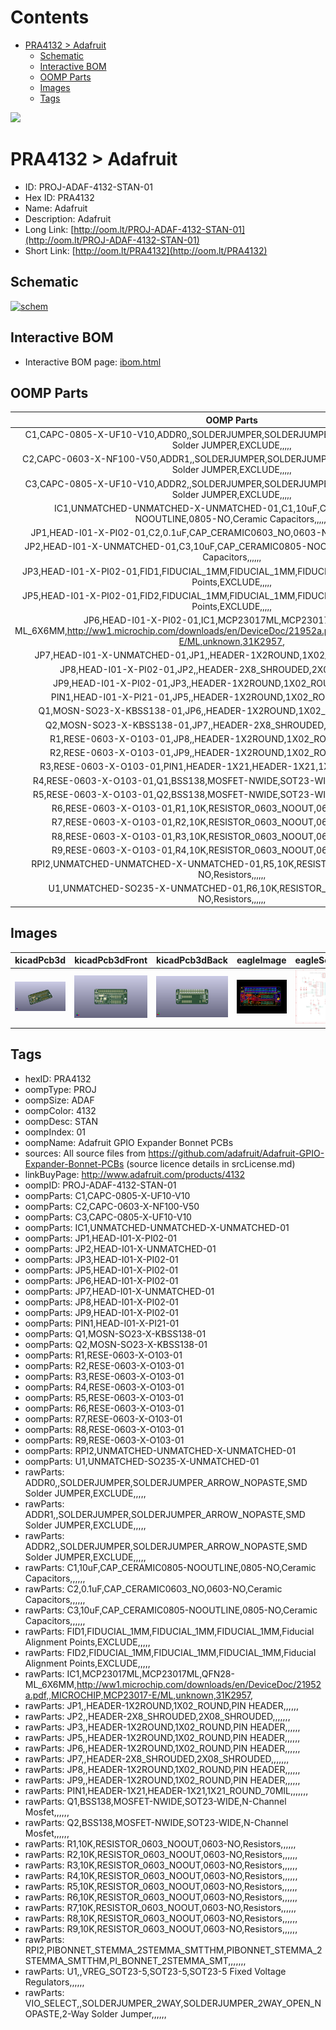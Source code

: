 



Contents
========

* [PRA4132 > Adafruit](#pra4132--adafruit)
	* [Schematic](#schematic)
	* [Interactive BOM](#interactive-bom)
	* [OOMP Parts](#oomp-parts)
	* [Images](#images)
	* [Tags](#tags)
  
![][im]
# PRA4132 > Adafruit

- ID: PROJ-ADAF-4132-STAN-01
- Hex ID: PRA4132
- Name: Adafruit
- Description: Adafruit
- Long Link: [http://oom.lt/PROJ-ADAF-4132-STAN-01](http://oom.lt/PROJ-ADAF-4132-STAN-01)
- Short Link: [http://oom.lt/PRA4132](http://oom.lt/PRA4132)

## Schematic
  
[![schem](eagleSchemImage.png)](eagleSchemImage.png)
## Interactive BOM

- Interactive BOM page: [ibom.html](https://htmlpreview.github.io/?https://github.com/oomlout/oomlout_OOMP_projects/blob/main/PROJ-ADAF-4132-STAN-01/kicad/bom/ibom.html)

## OOMP Parts
  

|OOMP Parts|
| :---: |
|C1,CAPC-0805-X-UF10-V10,ADDR0,,SOLDERJUMPER,SOLDERJUMPER_ARROW_NOPASTE,SMD Solder JUMPER,EXCLUDE,,,,,|
|C2,CAPC-0603-X-NF100-V50,ADDR1,,SOLDERJUMPER,SOLDERJUMPER_ARROW_NOPASTE,SMD Solder JUMPER,EXCLUDE,,,,,|
|C3,CAPC-0805-X-UF10-V10,ADDR2,,SOLDERJUMPER,SOLDERJUMPER_ARROW_NOPASTE,SMD Solder JUMPER,EXCLUDE,,,,,|
|IC1,UNMATCHED-UNMATCHED-X-UNMATCHED-01,C1,10uF,CAP_CERAMIC0805-NOOUTLINE,0805-NO,Ceramic Capacitors,,,,,,|
|JP1,HEAD-I01-X-PI02-01,C2,0.1uF,CAP_CERAMIC0603_NO,0603-NO,Ceramic Capacitors,,,,,,|
|JP2,HEAD-I01-X-UNMATCHED-01,C3,10uF,CAP_CERAMIC0805-NOOUTLINE,0805-NO,Ceramic Capacitors,,,,,,|
|JP3,HEAD-I01-X-PI02-01,FID1,FIDUCIAL_1MM,FIDUCIAL_1MM,FIDUCIAL_1MM,Fiducial Alignment Points,EXCLUDE,,,,,|
|JP5,HEAD-I01-X-PI02-01,FID2,FIDUCIAL_1MM,FIDUCIAL_1MM,FIDUCIAL_1MM,Fiducial Alignment Points,EXCLUDE,,,,,|
|JP6,HEAD-I01-X-PI02-01,IC1,MCP23017ML,MCP23017ML,QFN28-ML_6X6MM,http://ww1.microchip.com/downloads/en/DeviceDoc/21952a.pdf,,MICROCHIP,MCP23017-E/ML,unknown,31K2957,|
|JP7,HEAD-I01-X-UNMATCHED-01,JP1,,HEADER-1X2ROUND,1X02_ROUND,PIN HEADER,,,,,,|
|JP8,HEAD-I01-X-PI02-01,JP2,,HEADER-2X8_SHROUDED,2X08_SHROUDED,,,,,,,|
|JP9,HEAD-I01-X-PI02-01,JP3,,HEADER-1X2ROUND,1X02_ROUND,PIN HEADER,,,,,,|
|PIN1,HEAD-I01-X-PI21-01,JP5,,HEADER-1X2ROUND,1X02_ROUND,PIN HEADER,,,,,,|
|Q1,MOSN-SO23-X-KBSS138-01,JP6,,HEADER-1X2ROUND,1X02_ROUND,PIN HEADER,,,,,,|
|Q2,MOSN-SO23-X-KBSS138-01,JP7,,HEADER-2X8_SHROUDED,2X08_SHROUDED,,,,,,,|
|R1,RESE-0603-X-O103-01,JP8,,HEADER-1X2ROUND,1X02_ROUND,PIN HEADER,,,,,,|
|R2,RESE-0603-X-O103-01,JP9,,HEADER-1X2ROUND,1X02_ROUND,PIN HEADER,,,,,,|
|R3,RESE-0603-X-O103-01,PIN1,HEADER-1X21,HEADER-1X21,1X21_ROUND_70MIL,,,,,,,|
|R4,RESE-0603-X-O103-01,Q1,BSS138,MOSFET-NWIDE,SOT23-WIDE,N-Channel Mosfet,,,,,,|
|R5,RESE-0603-X-O103-01,Q2,BSS138,MOSFET-NWIDE,SOT23-WIDE,N-Channel Mosfet,,,,,,|
|R6,RESE-0603-X-O103-01,R1,10K,RESISTOR_0603_NOOUT,0603-NO,Resistors,,,,,,|
|R7,RESE-0603-X-O103-01,R2,10K,RESISTOR_0603_NOOUT,0603-NO,Resistors,,,,,,|
|R8,RESE-0603-X-O103-01,R3,10K,RESISTOR_0603_NOOUT,0603-NO,Resistors,,,,,,|
|R9,RESE-0603-X-O103-01,R4,10K,RESISTOR_0603_NOOUT,0603-NO,Resistors,,,,,,|
|RPI2,UNMATCHED-UNMATCHED-X-UNMATCHED-01,R5,10K,RESISTOR_0603_NOOUT,0603-NO,Resistors,,,,,,|
|U1,UNMATCHED-SO235-X-UNMATCHED-01,R6,10K,RESISTOR_0603_NOOUT,0603-NO,Resistors,,,,,,|

## Images
  
  

|kicadPcb3d|kicadPcb3dFront|kicadPcb3dBack|eagleImage|eagleSchemImage|
| :---: | :---: | :---: | :---: | :---: |
|[![kicadPcb3d](kicadPcb3d_140.png)](kicadPcb3d.png)|[![kicadPcb3dFront](kicadPcb3dFront_140.png)](kicadPcb3dFront.png)|[![kicadPcb3dBack](kicadPcb3dBack_140.png)](kicadPcb3dBack.png)|[![eagleImage](eagleImage_140.png)](eagleImage.png)|[![eagleSchemImage](eagleSchemImage_140.png)](eagleSchemImage.png)|

## Tags

- hexID: PRA4132
- oompType: PROJ
- oompSize: ADAF
- oompColor: 4132
- oompDesc: STAN
- oompIndex: 01
- oompName: Adafruit GPIO Expander Bonnet PCBs
- sources: All source files from https://github.com/adafruit/Adafruit-GPIO-Expander-Bonnet-PCBs (source licence details in srcLicense.md)
- linkBuyPage: http://www.adafruit.com/products/4132
- oompID: PROJ-ADAF-4132-STAN-01
- oompParts: C1,CAPC-0805-X-UF10-V10
- oompParts: C2,CAPC-0603-X-NF100-V50
- oompParts: C3,CAPC-0805-X-UF10-V10
- oompParts: IC1,UNMATCHED-UNMATCHED-X-UNMATCHED-01
- oompParts: JP1,HEAD-I01-X-PI02-01
- oompParts: JP2,HEAD-I01-X-UNMATCHED-01
- oompParts: JP3,HEAD-I01-X-PI02-01
- oompParts: JP5,HEAD-I01-X-PI02-01
- oompParts: JP6,HEAD-I01-X-PI02-01
- oompParts: JP7,HEAD-I01-X-UNMATCHED-01
- oompParts: JP8,HEAD-I01-X-PI02-01
- oompParts: JP9,HEAD-I01-X-PI02-01
- oompParts: PIN1,HEAD-I01-X-PI21-01
- oompParts: Q1,MOSN-SO23-X-KBSS138-01
- oompParts: Q2,MOSN-SO23-X-KBSS138-01
- oompParts: R1,RESE-0603-X-O103-01
- oompParts: R2,RESE-0603-X-O103-01
- oompParts: R3,RESE-0603-X-O103-01
- oompParts: R4,RESE-0603-X-O103-01
- oompParts: R5,RESE-0603-X-O103-01
- oompParts: R6,RESE-0603-X-O103-01
- oompParts: R7,RESE-0603-X-O103-01
- oompParts: R8,RESE-0603-X-O103-01
- oompParts: R9,RESE-0603-X-O103-01
- oompParts: RPI2,UNMATCHED-UNMATCHED-X-UNMATCHED-01
- oompParts: U1,UNMATCHED-SO235-X-UNMATCHED-01
- rawParts: ADDR0,,SOLDERJUMPER,SOLDERJUMPER_ARROW_NOPASTE,SMD Solder JUMPER,EXCLUDE,,,,,
- rawParts: ADDR1,,SOLDERJUMPER,SOLDERJUMPER_ARROW_NOPASTE,SMD Solder JUMPER,EXCLUDE,,,,,
- rawParts: ADDR2,,SOLDERJUMPER,SOLDERJUMPER_ARROW_NOPASTE,SMD Solder JUMPER,EXCLUDE,,,,,
- rawParts: C1,10uF,CAP_CERAMIC0805-NOOUTLINE,0805-NO,Ceramic Capacitors,,,,,,
- rawParts: C2,0.1uF,CAP_CERAMIC0603_NO,0603-NO,Ceramic Capacitors,,,,,,
- rawParts: C3,10uF,CAP_CERAMIC0805-NOOUTLINE,0805-NO,Ceramic Capacitors,,,,,,
- rawParts: FID1,FIDUCIAL_1MM,FIDUCIAL_1MM,FIDUCIAL_1MM,Fiducial Alignment Points,EXCLUDE,,,,,
- rawParts: FID2,FIDUCIAL_1MM,FIDUCIAL_1MM,FIDUCIAL_1MM,Fiducial Alignment Points,EXCLUDE,,,,,
- rawParts: IC1,MCP23017ML,MCP23017ML,QFN28-ML_6X6MM,http://ww1.microchip.com/downloads/en/DeviceDoc/21952a.pdf,,MICROCHIP,MCP23017-E/ML,unknown,31K2957,
- rawParts: JP1,,HEADER-1X2ROUND,1X02_ROUND,PIN HEADER,,,,,,
- rawParts: JP2,,HEADER-2X8_SHROUDED,2X08_SHROUDED,,,,,,,
- rawParts: JP3,,HEADER-1X2ROUND,1X02_ROUND,PIN HEADER,,,,,,
- rawParts: JP5,,HEADER-1X2ROUND,1X02_ROUND,PIN HEADER,,,,,,
- rawParts: JP6,,HEADER-1X2ROUND,1X02_ROUND,PIN HEADER,,,,,,
- rawParts: JP7,,HEADER-2X8_SHROUDED,2X08_SHROUDED,,,,,,,
- rawParts: JP8,,HEADER-1X2ROUND,1X02_ROUND,PIN HEADER,,,,,,
- rawParts: JP9,,HEADER-1X2ROUND,1X02_ROUND,PIN HEADER,,,,,,
- rawParts: PIN1,HEADER-1X21,HEADER-1X21,1X21_ROUND_70MIL,,,,,,,
- rawParts: Q1,BSS138,MOSFET-NWIDE,SOT23-WIDE,N-Channel Mosfet,,,,,,
- rawParts: Q2,BSS138,MOSFET-NWIDE,SOT23-WIDE,N-Channel Mosfet,,,,,,
- rawParts: R1,10K,RESISTOR_0603_NOOUT,0603-NO,Resistors,,,,,,
- rawParts: R2,10K,RESISTOR_0603_NOOUT,0603-NO,Resistors,,,,,,
- rawParts: R3,10K,RESISTOR_0603_NOOUT,0603-NO,Resistors,,,,,,
- rawParts: R4,10K,RESISTOR_0603_NOOUT,0603-NO,Resistors,,,,,,
- rawParts: R5,10K,RESISTOR_0603_NOOUT,0603-NO,Resistors,,,,,,
- rawParts: R6,10K,RESISTOR_0603_NOOUT,0603-NO,Resistors,,,,,,
- rawParts: R7,10K,RESISTOR_0603_NOOUT,0603-NO,Resistors,,,,,,
- rawParts: R8,10K,RESISTOR_0603_NOOUT,0603-NO,Resistors,,,,,,
- rawParts: R9,10K,RESISTOR_0603_NOOUT,0603-NO,Resistors,,,,,,
- rawParts: RPI2,PIBONNET_STEMMA_2STEMMA_SMTTHM,PIBONNET_STEMMA_2STEMMA_SMTTHM,PI_BONNET_2STEMMA_SMT,,,,,,,
- rawParts: U1,,VREG_SOT23-5,SOT23-5,SOT23-5 Fixed Voltage Regulators,,,,,,
- rawParts: VIO_SELECT,,SOLDERJUMPER_2WAY,SOLDERJUMPER_2WAY_OPEN_NOPASTE,2-Way Solder Jumper,,,,,,



[im]: kicadPcb3d_450.png
